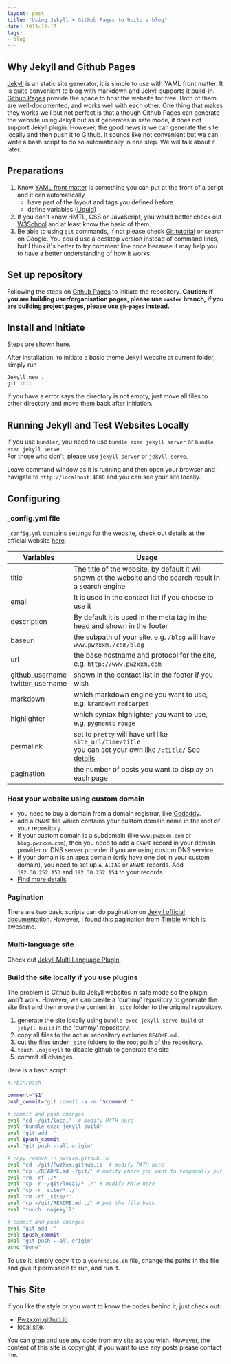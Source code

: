 ```yaml
---
layout: post
title: "Using Jekyll + Github Pages to build a blog"
date: 2015-12-15
tags:
- blog
---
```


## Why Jekyll and Github Pages
[Jekyll](https://jekyllrb.com/) is an static site generator, it is simple to use with YAML front matter. It is quite convenient to blog with markdown and Jekyll supports it build-in. [Github Pages](https://pages.github.com/) provide the space to host the website for free. Both of them are well-documented, and works well with each other. One thing that makes they works well but not perfect is that although Github Pages can generate the website using Jekyll but as it generates in safe mode, it does not support Jekyll plugin. However, the good news is we can generate the site locally and then push it to Github. It sounds like not convenient but we can write a bash script to do so automatically in one step. We will talk about it later.


## Preparations
1. Know [YAML front matter](http://jekyllrb.com/docs/frontmatter/) is something you can put at the front of a script and it can automatically
    - have part of the layout and tags you defined before
    - define variables ([Liquid](http://liquidmarkup.org/))
2. If you don't know HMTL, CSS or JavaScript, you would better check out [W3School](http://www.w3schools.com/) and at least know the basic of them.
3. Be able to using `git` commands, if not please check [Git tutorial](http://rogerdudler.github.io/git-guide/) or search on Google. You could use a desktop version instead of command lines, but I think it's better to try comment line once because it may help you to have a better understanding of how it works.

## Set up repository
Following the steps on [Github Pages](https://pages.github.com/) to initiate the repository. **Caution: If you are building user/organisation pages, please use `master` branch, if you are building project pages, please use `gh-pages` instead.**

## Install and Initiate
Steps are shown [here](https://help.github.com/articles/using-jekyll-with-pages/).

After installation, to initiate a basic theme Jekyll website at current folder, simply run

```
Jekyll new .
git init
```

If you have a error says the directory is not empty, just move all files to other directory and move them back after initiation.

## Running Jekyll and Test Websites Locally
If you use `bundler`, you need to use `bundle exec jekyll server` or `bundle exec jekyll serve`.<br>For those who don't, please use `jekyll server` or `jekyll serve`.

Leave command window as it is running and then open your browser and navigate to `http://localhost:4000` and you can see your site locally.

## Configuring
### \_config.yml file
`_config.yml` contains settings for the website, check out details at the official website [here](http://jekyllrb.com/docs/configuration/).

Variables | Usage
---|---
title | The title of the website, by default it will shown at the website and the search result in a search engine
email | It is used in the contact list if you choose to use it
description | By default it is used in the meta tag in the head and shown in the footer
baseurl | the subpath of your site, e.g. `/blog` will have `www.pwzxxm./com/blog`
url | the base hostname and protocol for the site, e.g. `http://www.pwzxxm.com`
github\_username<br>twitter\_username | shown in the contact list in the footer if you wish
markdown | which markdown engine you want to use, e.g. `kramdown` `redcarpet`
highlighter | which syntax highlighter you want to use, e.g. `pygments` `rouge`
permalink | set to `pretty` will have url like `site_url/time/title` <br> you can set your own like `/:title/` [See details](http://jekyllrb.com/docs/permalinks/)
pagination | the number of posts you want to display on each page

### Host your website using custom domain
- you need to buy a domain from a domain registrar, like [Godaddy](https://godaddy.com).
- add a `CNAME` file which contains your custom domain name in the root of your repository.
- If your custom domain is a subdomain (like `www.pwzxxm.com` or `blog.pwzxxm.com`), then you need to add a `CNAME` record in your domain provider or DNS server provider if you are using custom DNS service.
- If your domain is an apex domain (only have one dot in your custom domain), you need to set up `A`, `ALIAS` or `ANAME` records. Add `192.30.252.153` and `192.30.252.154` to your records.
- [Find more details](https://help.github.com/articles/setting-up-a-custom-domain-with-github-pages/)

### Pagination
There are two basic scripts can do pagination on [Jekyll official documentation](http://jekyllrb.com/docs/pagination/).
However, I found this pagination from [Timble](http://www.timble.net/blog/2015/05/07/better-pagination-for-jekyll.html) which is awesome.

### Multi-language site
Check out [Jekyll Multi Language Plugin](http://jekyll-langs.liaohuqiu.net/).

### Build the site locally if you use plugins
The problem is Github build Jekyll websites in safe mode so the plugin won't work. However, we can create a 'dummy' repository to generate the site first and then move the content in `_site` folder to the original repository.

1. generate the site locally using `bundle exec jekyll serve build` or `jekyll build` in the 'dummy' repository.
2. copy all files to the actual repository excludes `README.md.`
3. cut the files under  `_site` folders to the root path of the repository.
4. `touch .nojekyll` to disable github to generate the site
5. commit all changes.

Here is a bash script:

```bash
#!/bin/bash

comment="$1"
push_commit="git commit -a -m '$comment'"

# commit and push changes
eval 'cd ~/git/local'  # modify PATH here
eval 'bundle exec jekyll build'
eval 'git add .'
eval $push_commit
eval 'git push --all origin'

# copy remove in pwzxxm.github.io
eval 'cd ~/git/PwzXxm.github.io' # modify PATH here
eval 'cp ./README.md ~/git/' # modify where you want to temporally put the README.md
eval 'rm -rf ./*'
eval 'cp -r ~/git/local/* ./' # modify PATH here
eval 'cp -r _site/* ./'
eval 'rm -rf _site/*'
eval 'cp ~/git/README.md ./' # put the file back
eval 'touch .nojekyll'

# commit and push changes
eval 'git add .'
eval $push_commit
eval 'git push --all origin'
echo "Done"
```

To use it, simply copy it to a `yourchoice.sh` file, change the paths in the file and give it permission to run, and run it.

## This Site
If you like the style or you want to know the codes behind it, just check out:

- [Pwzxxm.github.io](https://github.com/PwzXxm/PwzXxm.github.io)
- [local site](https://github.com/PwzXxm/local-site).

You can grap and use any code from my site as you wish. However, the content of this site is copyright, if you want to use any posts please contact me.








